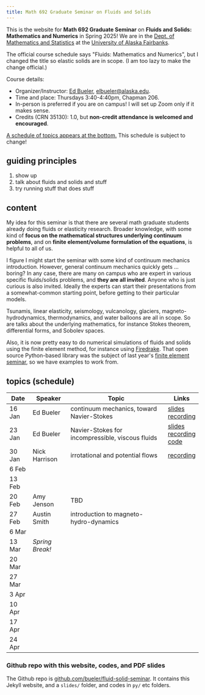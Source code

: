 ```yaml
---
title: Math 692 Graduate Seminar on Fluids and Solids
---
```


This is the website for **Math 692 Graduate Seminar** on **Fluids and Solids: Mathematics and Numerics** in Spring 2025!  We are in the [Dept. of Mathematics and Statistics](http://www.uaf.edu/dms/) at the [University of Alaska Fairbanks](http://www.uaf.edu/).

The official course schedule says "Fluids: Mathematics and Numerics", but I changed the title so elastic solids are in scope.  (I am too lazy to make the change official.)

Course details:
  * Organizer/Instructor: [Ed Bueler](http://bueler.github.io/), [elbueler@alaska.edu](mailto:elbueler@alaska.edu).
  * Time and place: Thursdays 3:40-4:40pm, Chapman 206.
  * In-person is preferred if you are on campus!  I will set up Zoom only if it makes sense.
  * Credits (CRN 35130): 1.0, but **non-credit attendance is welcomed and encouraged**.

[A schedule of topics appears at the bottom.](#schedule)  This schedule is subject to change!

## guiding principles

1. show up
2. talk about fluids and solids and stuff
3. try running stuff that does stuff

## content

My idea for this seminar is that there are several math graduate students already doing fluids or elasticity research.  Broader knowledge, with some kind of **focus on the mathematical structures underlying continuum problems**, and on **finite element/volume formulation of the equations**, is helpful to all of us.

I figure I might start the seminar with some kind of continuum mechanics introduction.  However, general continuum mechanics quickly gets ... boring?  In any case, there are many on campus who are expert in various specific fluids/solids problems, and **they are all invited**.  Anyone who is just curious is also invited.  Ideally the experts can start their presentations from a somewhat-common starting point, before getting to their particular models.

Tsunamis, linear elasticity, seismology, vulcanology, glaciers, magneto-hydrodynamics, thermodynamics, and water balloons are all in scope.  So are talks about the underlying mathematics, for instance Stokes theorem, differential forms, and Sobolev spaces.

Also, it is now pretty easy to do numerical simulations of fluids and solids using the finite element method, for instance using [Firedrake](https://www.firedrakeproject.org/index.html).  That open source Python-based library was the subject of last year's [finite element seminar](https://bueler.github.io/fe-seminar/), so we have examples to work from.

## <a id="schedule"></a> topics (schedule)

| Date   | Speaker            | Topic                                          | Links        |
|--------|--------------------|------------------------------------------------|--------------|
| 16 Jan | Ed Bueler          | continuum mechanics, toward Navier-Stokes      | [slides](slides/bueler16jan.pdf) <br> [recording](https://alaska.zoom.us/rec/share/UBUDwv4neSnh6j6_DgyAZf_ym1o8pLba5AFBeLxbvZONa3VuoCeXQ0nguA-u3Js1.3BkVIVgSWyBGjvN9?pwd=cZJ2KPRKJmn8sxqJwiaCOh8gWFinx9m5) |
| 23 Jan | Ed Bueler          | Navier-Stokes for incompressible, viscous fluids | [slides](slides/bueler23jan.pdf) <br>[recording](https://alaska.zoom.us/rec/share/1Lx_GvcoeddAthqP_uRJnU1yLzFjYKUT5tukvHSc7PPIh8khrNhnqrZQ8-J7kI3z.OY75--IaccrJpUHb?pwd=6_kCPJzT4hKuzsrIAllNPVwJ2c4G1p5Q) <br> [code](py/bueler/cavity.py) |
| 30 Jan | Nick Harrison      | irrotational and potential flows | [recording](https://alaska.zoom.us/rec/share/DkJg5URpezBJu5wk-BvhERRsoySJQ1NIduQBHBdTiAHpRWecBwbSuuQV7Eww-kc5.e2i8PL_9KHi6Q1kR?pwd=FBlRZUo9HIFLt_3TH-IUH8S9LTlbmjQz) |
|  6 Feb |  |  |  |
| 13 Feb |  |  |  |
| 20 Feb | Amy Jenson         | TBD |  |
| 27 Feb | Austin Smith       | introduction to magneto-hydro-dynamics         |  |
|  6 Mar |  |  |  |
| 13 Mar | _Spring Break!_    |  |  |
| 20 Mar |  |  |  |
| 27 Mar |  |  |  |
|  3 Apr |  |  |  |
| 10 Apr |  |  |  |
| 17 Apr |  |  |  |
| 24 Apr |  |  |  |

<!--
30 Jan | Ed Bueler | reference configuration, linear elasticity |
-->

### Github repo with this website, codes, and PDF slides

The Github repo is [github.com/bueler/fluid-solid-seminar](https://github.com/bueler/fluid-solid-seminar).  It contains this Jekyll website, and a `slides/` folder, and codes in `py/` etc folders.
